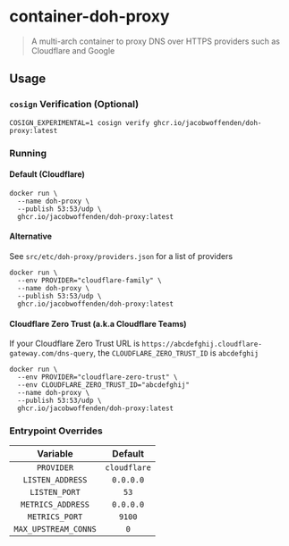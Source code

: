 # container-doh-proxy

> A multi-arch container to proxy DNS over HTTPS providers such as Cloudflare and Google

## Usage

### `cosign` Verification (Optional)

```
COSIGN_EXPERIMENTAL=1 cosign verify ghcr.io/jacobwoffenden/doh-proxy:latest
```

### Running

#### Default (Cloudflare)

```
docker run \
  --name doh-proxy \
  --publish 53:53/udp \
  ghcr.io/jacobwoffenden/doh-proxy:latest
```

#### Alternative

See `src/etc/doh-proxy/providers.json` for a list of providers

```
docker run \
  --env PROVIDER="cloudflare-family" \
  --name doh-proxy \
  --publish 53:53/udp \
  ghcr.io/jacobwoffenden/doh-proxy:latest
```

#### Cloudflare Zero Trust (a.k.a Cloudflare Teams)

If your Cloudflare Zero Trust URL is `https://abcdefghij.cloudflare-gateway.com/dns-query`, the `CLOUDFLARE_ZERO_TRUST_ID` is `abcdefghij`

```
docker run \
  --env PROVIDER="cloudflare-zero-trust" \
  --env CLOUDFLARE_ZERO_TRUST_ID="abcdefghij"
  --name doh-proxy \
  --publish 53:53/udp \
  ghcr.io/jacobwoffenden/doh-proxy:latest
```

### Entrypoint Overrides

|Variable|Default|
|:----------------:|:---------:|
|`PROVIDER`|`cloudflare`|
|`LISTEN_ADDRESS`|`0.0.0.0`|
|`LISTEN_PORT`|`53`|
|`METRICS_ADDRESS`|`0.0.0.0`|
|`METRICS_PORT`|`9100`|
|`MAX_UPSTREAM_CONNS`|`0`|
